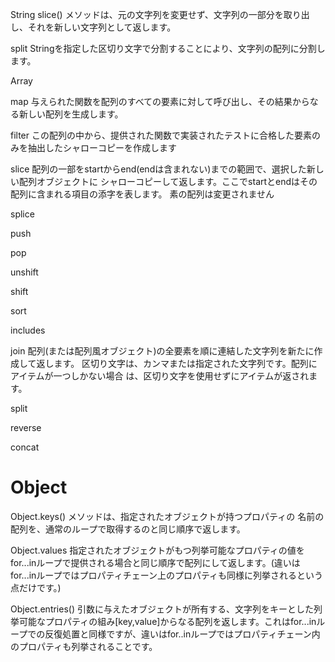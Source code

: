 String
slice() メソッドは、元の文字列を変更せず、文字列の一部分を取り出し、それを新しい文字列として返します。

split
Stringを指定した区切り文字で分割することにより、文字列の配列に分割します。

Array

map
与えられた関数を配列のすべての要素に対して呼び出し、その結果からなる新しい配列を生成します。

filter
この配列の中から、提供された関数で実装されたテストに合格した要素のみを抽出したシャローコピーを作成します

slice
配列の一部をstartからend(endは含まれない)までの範囲で、選択した新しい配列オブジェクトに
シャローコピーして返します。ここでstartとendはその配列に含まれる項目の添字を表します。
素の配列は変更されません

splice

push

pop

unshift

shift

sort

includes

join
配列(または配列風オブジェクト)の全要素を順に連結した文字列を新たに作成して返します。
区切り文字は、カンマまたは指定された文字列です。配列にアイテムが一つしかない場合
は、区切り文字を使用せずにアイテムが返されます。

split

reverse

concat





# Object
Object.keys() メソッドは、指定されたオブジェクトが持つプロパティの 名前の配列を、通常のループで取得するのと同じ順序で返します。

Object.values
指定されたオブジェクトがもつ列挙可能なプロパティの値をfor...inループで提供される場合と同じ順序で配列にして返します。(違いはfor...inループではプロパティチェーン上のプロパティも同様に列挙されるという点だけです。)

Object.entries()
引数に与えたオブジェクトが所有する、文字列をキーとした列挙可能なプロパティの組み[key,value]からなる配列を返します。これはfor...inループでの反復処置と同様ですが、違いはfor..inループではプロパティチェーン内のプロパティも列挙されることです。
